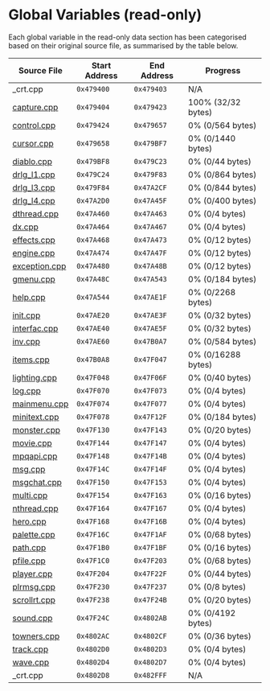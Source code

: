 # Global Variables (read-only)

Each global variable in the read-only data section has been categorised based on their original source file, as summarised by the table below.

| Source File                     | Start Address | End Address | Progress                 |
|---------------------------------|---------------|-------------|--------------------------|
| _crt.cpp                        | `0x479400`    | `0x479403`  | N/A                      |
| [capture.cpp](capture.md)       | `0x479404`    | `0x479423`  | 100% (32/32 bytes)       |
| [control.cpp](control.md)       | `0x479424`    | `0x479657`  | 0% (0/564 bytes)         |
| [cursor.cpp](cursor.md)         | `0x479658`    | `0x479BF7`  | 0% (0/1440 bytes)        |
| [diablo.cpp](diablo.md)         | `0x479BF8`    | `0x479C23`  | 0% (0/44 bytes)          |
| [drlg_l1.cpp](drlg_l1.md)       | `0x479C24`    | `0x479F83`  | 0% (0/864 bytes)         |
| [drlg_l3.cpp](drlg_l3.md)       | `0x479F84`    | `0x47A2CF`  | 0% (0/844 bytes)         |
| [drlg_l4.cpp](drlg_l4.md)       | `0x47A2D0`    | `0x47A45F`  | 0% (0/400 bytes)         |
| [dthread.cpp](dthread.md)       | `0x47A460`    | `0x47A463`  | 0% (0/4 bytes)           |
| [dx.cpp](dx.md)                 | `0x47A464`    | `0x47A467`  | 0% (0/4 bytes)           |
| [effects.cpp](effects.md)       | `0x47A468`    | `0x47A473`  | 0% (0/12 bytes)          |
| [engine.cpp](engine.md)         | `0x47A474`    | `0x47A47F`  | 0% (0/12 bytes)          |
| [exception.cpp](exception.md)   | `0x47A480`    | `0x47A48B`  | 0% (0/12 bytes)          |
| [gmenu.cpp](gmenu.md)           | `0x47A48C`    | `0x47A543`  | 0% (0/184 bytes)         |
| [help.cpp](help.md)             | `0x47A544`    | `0x47AE1F`  | 0% (0/2268 bytes)        |
| [init.cpp](init.md)             | `0x47AE20`    | `0x47AE3F`  | 0% (0/32 bytes)          |
| [interfac.cpp](interfac.md)     | `0x47AE40`    | `0x47AE5F`  | 0% (0/32 bytes)          |
| [inv.cpp](inv.md)               | `0x47AE60`    | `0x47B0A7`  | 0% (0/584 bytes)         |
| [items.cpp](items.md)           | `0x47B0A8`    | `0x47F047`  | 0% (0/16288 bytes)       |
| [lighting.cpp](lighting.md)     | `0x47F048`    | `0x47F06F`  | 0% (0/40 bytes)          |
| [log.cpp](log.md)               | `0x47F070`    | `0x47F073`  | 0% (0/4 bytes)           |
| [mainmenu.cpp](mainmenu.md)     | `0x47F074`    | `0x47F077`  | 0% (0/4 bytes)           |
| [minitext.cpp](minitext.md)     | `0x47F078`    | `0x47F12F`  | 0% (0/184 bytes)         |
| [monster.cpp](monster.md)       | `0x47F130`    | `0x47F143`  | 0% (0/20 bytes)          |
| [movie.cpp](movie.md)           | `0x47F144`    | `0x47F147`  | 0% (0/4 bytes)           |
| [mpqapi.cpp](mpqapi.md)         | `0x47F148`    | `0x47F14B`  | 0% (0/4 bytes)           |
| [msg.cpp](msg.md)               | `0x47F14C`    | `0x47F14F`  | 0% (0/4 bytes)           |
| [msgchat.cpp](msgchat.md)       | `0x47F150`    | `0x47F153`  | 0% (0/4 bytes)           |
| [multi.cpp](multi.md)           | `0x47F154`    | `0x47F163`  | 0% (0/16 bytes)          |
| [nthread.cpp](nthread.md)       | `0x47F164`    | `0x47F167`  | 0% (0/4 bytes)           |
| [hero.cpp](hero.md)             | `0x47F168`    | `0x47F16B`  | 0% (0/4 bytes)           |
| [palette.cpp](palette.md)       | `0x47F16C`    | `0x47F1AF`  | 0% (0/68 bytes)          |
| [path.cpp](path.md)             | `0x47F1B0`    | `0x47F1BF`  | 0% (0/16 bytes)          |
| [pfile.cpp](pfile.md)           | `0x47F1C0`    | `0x47F203`  | 0% (0/68 bytes)          |
| [player.cpp](player.md)         | `0x47F204`    | `0x47F22F`  | 0% (0/44 bytes)          |
| [plrmsg.cpp](plrmsg.md)         | `0x47F230`    | `0x47F237`  | 0% (0/8 bytes)           |
| [scrollrt.cpp](scrollrt.md)     | `0x47F238`    | `0x47F24B`  | 0% (0/20 bytes)          |
| [sound.cpp](sound.md)           | `0x47F24C`    | `0x4802AB`  | 0% (0/4192 bytes)        |
| [towners.cpp](towners.md)       | `0x4802AC`    | `0x4802CF`  | 0% (0/36 bytes)          |
| [track.cpp](track.md)           | `0x4802D0`    | `0x4802D3`  | 0% (0/4 bytes)           |
| [wave.cpp](wave.md)             | `0x4802D4`    | `0x4802D7`  | 0% (0/4 bytes)           |
| _crt.cpp                        | `0x4802D8`    | `0x482FFF`  | N/A                      |
